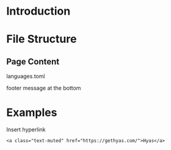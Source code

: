 # Introduction

# File Structure

## Page Content

languages.toml

footer message at the bottom

# Examples

Insert hyperlink

```
<a class="text-muted" href="https://gethyas.com/">Hyas</a>
```
